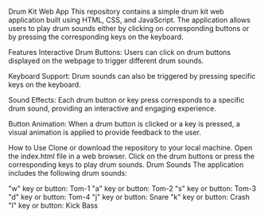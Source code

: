 Drum Kit Web App This repository contains a simple drum kit web application built using HTML, CSS, and JavaScript. The application allows users to play drum sounds either by clicking on corresponding buttons or by pressing the corresponding keys on the keyboard.

Features Interactive Drum Buttons: Users can click on drum buttons displayed on the webpage to trigger different drum sounds.

Keyboard Support: Drum sounds can also be triggered by pressing specific keys on the keyboard.

Sound Effects: Each drum button or key press corresponds to a specific drum sound, providing an interactive and engaging experience.

Button Animation: When a drum button is clicked or a key is pressed, a visual animation is applied to provide feedback to the user.

How to Use Clone or download the repository to your local machine. Open the index.html file in a web browser. Click on the drum buttons or press the corresponding keys to play drum sounds. Drum Sounds The application includes the following drum sounds:

"w" key or button: Tom-1 "a" key or button: Tom-2 "s" key or button: Tom-3 "d" key or button: Tom-4 "j" key or button: Snare "k" key or button: Crash "l" key or button: Kick Bass
